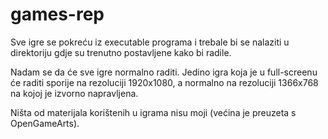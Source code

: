 # games-rep

Sve igre se pokreću iz executable programa i trebale bi se nalaziti u direktoriju gdje su trenutno postavljene kako bi radile.

Nadam se da će sve igre normalno raditi. Jedino igra koja je u full-screenu će raditi sporije na rezoluciji 1920x1080, a normalno na rezoluciji 1366x768 na kojoj je izvorno napravljena.

Ništa od materijala korištenih u igrama nisu moji (većina je preuzeta s OpenGameArts).

